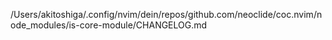 /Users/akitoshiga/.config/nvim/dein/repos/github.com/neoclide/coc.nvim/node_modules/is-core-module/CHANGELOG.md